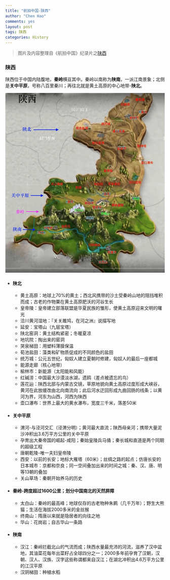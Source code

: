 ```yaml
---
title: "航拍中国-陕西"
author: "Chen Hao"
comments: yes
layout: post
tags: 陕西
categories: History
---
```



> 图片及内容整理自《航拍中国》纪录片之[陕西](https://www.youtube.com/watch?v=8zxdosfrd28)

### 陕西

陕西位于中国内陆腹地，**秦岭**横亘其中。秦岭以南称为**陕南**，一派江南景象；北侧是**关中平原**，号称八百里秦川；再往北就是黄土高原的中心地带-**陕北**。

![](/images/hangpaizhongguo/hpzg_shanxi.png)


* #### 陕北

    * 黄土高原：地球上70%的黄土；西北风携带的沙土受秦岭山地的阻挡堆积而成；古老的作物粟在黄土高原肥沃的河谷生长
    * 皇帝陵：皇帝建立部落联盟是华夏民族的雏形，使黄土高原迎来文明的曙光
    * 洽川黄河湿地：『关关雎鸠，在河之洲』说描写地
    * 延安：宝塔山（九层宝塔）
    * 陕北窑洞：黄土结构紧密；冬暖夏凉
    * 地坑院：掏出来的窑洞
    * 哭泉梯田：用塑料薄膜保温
    * 荀池盐田：藻类和矿物质促成的不同颜色的盐田
    * 统万城：公元五世纪，匈奴人建立夏朝时修建，匈奴人的最后一座都城
    * 能源走廊（核心地带）
    * 榆林市：新能源（太阳能和风能）
    * 红碱涝：中国最大沙漠淡水湖，遗鸥（差点被遗忘的鸟）
    * 莲花辿：陕西北部与内蒙古交镜，草原地貌向黄土高原过度形成大峡谷，黄河在此放缓改由北向南流向；此后河水迂回形成九曲回肠的线条；以黄河为界，河东为山西，河西为陕西
    * 壶口瀑布：世界上最大的黄水瀑布，宽度三千米，落差50米


* #### 关中平原

    * 渭河-与泾河交汇（泾渭分明）；黄河最大直流；陕西母亲河；携带大量泥沙冲积出3.6万平方公里的关中平原
    * 孕育出大秦帝国的崛起-咸阳；秦始皇陵兵马俑；秦长城和直道是两个同期的超级工程
    * 唐朝乾陵-唯一夫妇皇帝陵
    * 西安：以前的长安；地标大雁塔（60米）；丝绸之路的起点；仿唐长安的日本城市：京都和奈良；同一空间叠加出来的时间之城：秦、汉、唐、明等13朝的叠加
    * 关山草场：秦朝开始养马的历史


* #### 秦岭-跨度超过1600公里；划分中国南北的天然屏障

    * 太白山：秦岭的最高峰；地球仅存的古老物种朱鹮（几千万年）；野生大熊猫；生活在海拔2000多米的金丝猴
    * 终南山：隋唐以来就是隐居者的向往之地
    * 华山：花岗岩；自古华山一条路
   
    
* #### 陕南

    * 汉江：秦岭拦截北山的气流而成；陕西水量最充沛的河流，滋养了汉中盆地，其油菜花每年出菜籽占全球四分之一；2000多年前孕育了汉朝，汉朝、汉人、汉族、汉字这些称谓都来自汉江；在湖北冲积出4.6万平方公里的江汉平原
    * 汉阴梯田：种植水稻
    
    
    
    
    
    
    
    
    
